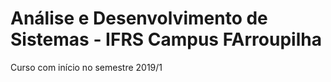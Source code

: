 # Análise e Desenvolvimento de Sistemas - IFRS Campus FArroupilha
Curso com início no semestre 2019/1
